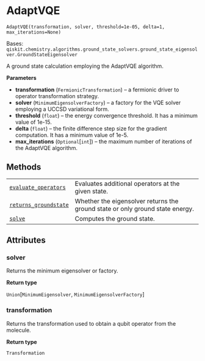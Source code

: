 # AdaptVQE

<span id="undefined" />

`AdaptVQE(transformation, solver, threshold=1e-05, delta=1, max_iterations=None)`

Bases: `qiskit.chemistry.algorithms.ground_state_solvers.ground_state_eigensolver.GroundStateEigensolver`

A ground state calculation employing the AdaptVQE algorithm.

**Parameters**

*   **transformation** (`FermionicTransformation`) – a fermionic driver to operator transformation strategy.
*   **solver** (`MinimumEigensolverFactory`) – a factory for the VQE solver employing a UCCSD variational form.
*   **threshold** (`float`) – the energy convergence threshold. It has a minimum value of 1e-15.
*   **delta** (`float`) – the finite difference step size for the gradient computation. It has a minimum value of 1e-5.
*   **max\_iterations** (`Optional`\[`int`]) – the maximum number of iterations of the AdaptVQE algorithm.

## Methods

|                                                                                                                                                                                                       |                                                                               |
| ----------------------------------------------------------------------------------------------------------------------------------------------------------------------------------------------------- | ----------------------------------------------------------------------------- |
| [`evaluate_operators`](qiskit.chemistry.algorithms.AdaptVQE.evaluate_operators#qiskit.chemistry.algorithms.AdaptVQE.evaluate_operators "qiskit.chemistry.algorithms.AdaptVQE.evaluate_operators")     | Evaluates additional operators at the given state.                            |
| [`returns_groundstate`](qiskit.chemistry.algorithms.AdaptVQE.returns_groundstate#qiskit.chemistry.algorithms.AdaptVQE.returns_groundstate "qiskit.chemistry.algorithms.AdaptVQE.returns_groundstate") | Whether the eigensolver returns the ground state or only ground state energy. |
| [`solve`](qiskit.chemistry.algorithms.AdaptVQE.solve#qiskit.chemistry.algorithms.AdaptVQE.solve "qiskit.chemistry.algorithms.AdaptVQE.solve")                                                         | Computes the ground state.                                                    |

## Attributes

<span id="undefined" />

### solver

Returns the minimum eigensolver or factory.

**Return type**

`Union`\[`MinimumEigensolver`, `MinimumEigensolverFactory`]

<span id="undefined" />

### transformation

Returns the transformation used to obtain a qubit operator from the molecule.

**Return type**

`Transformation`
